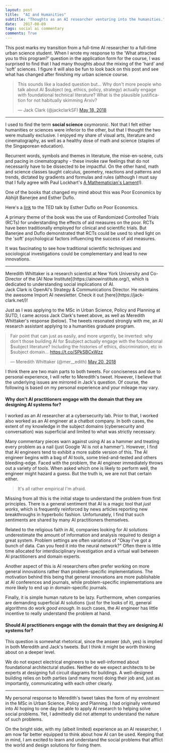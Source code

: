 ```yaml
---
layout: post
title:  "AI and Humanities"
subtitle: "Thoughts as an AI researcher venturing into the humanities."
date:   2017-08-09
tags: social ai commentary
comments: True
---
```


<div class='note note-left'>
	This post marks my transition from a full-time AI researcher to a full-time urban science student. When I wrote my response to the 'What attracted you to this program?' question in the application form for the course, I was surprised to find that I had many thoughts about the mixing of the 'hard' and 'soft' sciences. I figure it will also be fun to look back on this post and see what has changed after finishing my urban science course.
</div>

<blockquote class="twitter-tweet" data-lang="en"><p lang="en" dir="ltr">This sounds like a loaded question but... Why don&#39;t more people who talk about AI $subject (eg, ethics, policy, strategy) actually engage with foundational technical literature? What is the plausible justification for not habitually skimming Arxiv?</p>&mdash; Jack Clark (@jackclarkSF) <a href="https://twitter.com/jackclarkSF/status/997512143695241217?ref_src=twsrc%5Etfw">May 18, 2018</a></blockquote>
<script async src="https://platform.twitter.com/widgets.js" charset="utf-8"></script>

---

I used to find the term **social science** oxymoronic. Not that I felt either humanities or sciences were inferior to the other, but that I thought the two were mutually exclusive. I enjoyed my share of visual arts, literature and cinematography, as well as a healthy dose of math and science (staples of the Singaporean education). 

Recurrent words, symbols and themes in literature, the mise-en-scène, cuts and pacing in cinematography - these invoke raw feelings that do not necessarily have to be dissected to be impactful. On the other hand, math and science classes taught calculus, geometry, reactions and patterns and trends, dictated by gradients and formulas and rules (although I must say that I fully agree with Paul Lockhart's [A Mathematician's Lament](https://www.mimuw.edu.pl/~pawelst/rzut_oka/Zajecia_dla_MISH_2011-12/Lektury_files/LockhartsLament.pdf)!). 

One of the books that changed my mind about this was Poor Economics by Abhijit Banerjee and Esther Duflo. 

<div class='note note-left'>
	Here's a <a href='https://www.youtube.com/watch?v=0zvrGiPkVcs'>link</a> to the TED talk by Esther Duflo on Poor Economics.
</div>

A primary theme of the book was the use of Randomized Controlled Trials (RCTs) for understanding the effects of aid measures on the poor. RCTs have been traditionally employed for clinical and scientific trials. But Banerjee and Duflo demonstrated that RCTs could be used to shed light on the 'soft' psychological factors influencing the success of aid measures.

It was fascinating to see how traditional scientific techniques and sociological investigations could be complementary and lead to new innovations.

---

<div class='note note-left'>
	Meredith Whittaker is a research scientist at New York University and Co-Director of the [AI Now Institute](https://ainowinstitute.org/), which is dedicated to understanding social implications of AI. 
</div>

<div class='note note-right'>
	Jack Clark is OpenAI's Strategy & Communications Director. He maintains the awesome Import AI newsletter. Check it out [here](https://jack-clark.net/)!
</div>

Just as I was applying to the MSc in Urban Science, Policy and Planning at SUTD, I came across Jack Clark's tweet above, as well as Meredith Whittaker's response (below). The tweets resonated strongly with me, an AI research assistant applying to a humanities graduate program.

<blockquote class="twitter-tweet" data-lang="en" style='margin:auto;'><p lang="en" dir="ltr">Fair point that can just as easily, and more urgently, be inverted: why don&#39;t those building AI for $subject actually engage with the foundational $subject literature? Including the histories of ethics, discrimination, etc in $subject domain... <a href="https://t.co/SPkSBCxWzz">https://t.co/SPkSBCxWzz</a></p>&mdash; Meredith Whittaker (@mer__edith) <a href="https://twitter.com/mer__edith/status/998211595879833602?ref_src=twsrc%5Etfw">May 20, 2018</a></blockquote>
<script async src="https://platform.twitter.com/widgets.js" charset="utf-8"></script>

I think there are two main parts to both tweets. For conciseness and due to personal experience, I will refer to Meredith's tweet. However, I believe that the underlying issues are mirrored in Jack's question. Of course, the following is based on my personal experience and your mileage may vary.

#### Why don't AI practitioners engage with the domain that they are designing AI systems for?

I worked as an AI researcher at a cybersecurity lab. Prior to that, I worked also worked as an AI engineer at a chatbot company. In both cases, the extent of my knowledge in the subject domains (cybersecurity and conversation) was superficial and limited to what was strictly necessary.

Many commentary pieces warn against using AI as a hammer and treating every problem as a nail (just Google 'AI is not a hammer'). However, I find that AI engineers tend to exhibit a more subtle version of this. The AI engineer begins with a bag of AI tools, some tried-and-tested and others bleeding-edge. Faced with the problem, the AI engineer immediately throws out a variety of tools. When asked which one is likely to perform well, the engineer might hazard a guess. But the truth is, we are not that certain either. 

> It's all rather empirical I'm afraid.

Missing from all this is the initial stage to understand the problem from first principles. There is a general sentiment that AI is a magic tool that *just works*, which is frequently reinforced by news articles reporting new breakthroughs in hyperbolic fashion. Unfortunately, I find that such sentiments are shared by many AI practitioners themselves.

Related to the religious faith in AI, companies looking for AI solutions underestimate the amount of information and analysis required to design a great system. Problem settings are often variations of "Okay I've got a bunch of data. Can you feed it into the neural network?" Often there is little time allocated for interdisciplinary investigation and a virtual wall between AI practitioners and domain experts.

Another aspect of this is AI researchers often prefer working on more general innovations rather than problem-specific implementations. The motivation behind this being that general innovations are more publishable at AI conferences and journals, while problem-specific implementations are more likely to end up in domain-specific journals.

Finally, it is simple human nature to be lazy. Furthermore, when companies are demanding superficial AI solutions (just for the looks of it), general algorithms do work *good enough*. In such cases, the AI engineer has little incentive to really understand the problem at hand.

#### Should AI practitioners engage with the domain that they are designing AI systems for?

This question is somewhat rhetorical, since the answer (duh, yes) is implied in both Meredith and Jack's tweets. But I think it might be worth thinking about on a deeper level.

We do not expect electrical engineers to be well-informed about foundational architectural studies. Neither do we expect architects to be experts at designing full circuit diagrams for buildings. A well-designed building relies on both parties (and many more) doing their job and, just as importantly, communicating with each other clearly.

---

My personal response to Meredith's tweet takes the form of my enrolment in the MSc in Urban Science, Policy and Planning. I had originally ventured into AI hoping to one day be able to apply AI research to helping solve social problems. Yet, I admittedly did not attempt to understand the nature of such problems.

On the bright side, with my (albeit limited) experience as an AI researcher, I am now far better equipped to think about how AI can be used. Keeping that in mind, I am excited to learn and understand the social problems that afflict the world and design solutions for fixing them.




